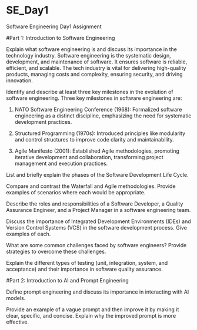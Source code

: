 # SE_Day1
Software Engineering Day1 Assignment

#Part 1: Introduction to Software Engineering

Explain what software engineering is and discuss its importance in the technology industry.
  Software engineering is the systematic design, development, and maintenance of software. It ensures software is reliable, efficient, and scalable. The tech industry is vital for delivering high-quality products, managing costs and complexity, ensuring security, and driving innovation.


Identify and describe at least three key milestones in the evolution of software engineering.
  Three key milestones in software engineering are:

1. NATO Software Engineering Conference (1968): Formalized software engineering as a distinct discipline, emphasizing the need for systematic development practices.

2. Structured Programming (1970s): Introduced principles like modularity and control structures to improve code clarity and maintainability.

3. Agile Manifesto (2001): Established Agile methodologies, promoting iterative development and collaboration, transforming project management and execution practices.


List and briefly explain the phases of the Software Development Life Cycle.


Compare and contrast the Waterfall and Agile methodologies. Provide examples of scenarios where each would be appropriate.


Describe the roles and responsibilities of a Software Developer, a Quality Assurance Engineer, and a Project Manager in a software engineering team.


Discuss the importance of Integrated Development Environments (IDEs) and Version Control Systems (VCS) in the software development process. Give examples of each.


What are some common challenges faced by software engineers? Provide strategies to overcome these challenges.


Explain the different types of testing (unit, integration, system, and acceptance) and their importance in software quality assurance.


#Part 2: Introduction to AI and Prompt Engineering


Define prompt engineering and discuss its importance in interacting with AI models.


Provide an example of a vague prompt and then improve it by making it clear, specific, and concise. Explain why the improved prompt is more effective.
